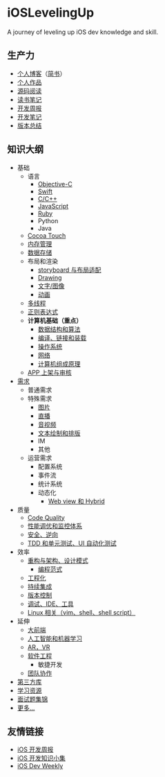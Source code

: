 # iOSLevelingUp

A journey of leveling up iOS dev knowledge and skill.

## 生产力

- [个人博客](https://shannonchenchn.github.io/)（[简书](http://www.jianshu.com/u/4ef5e287fc91)）
- [个人作品](https://github.com/ShannonChenCHN/SCKit)
- [源码阅读](https://github.com/ShannonChenCHN/iOSLevelingUp/tree/master/ReadingSourceCode)
- [读书笔记](https://github.com/ShannonChenCHN/iOSLevelingUp/tree/master/ReadingBooks)
- [开发周报](https://github.com/ShannonChenCHN/iOSLevelingUp/issues/102)
- [开发笔记](https://github.com/ShannonChenCHN/iOSLevelingUp/issues/84)
- [版本总结](https://github.com/ShannonChenCHN/iOSLevelingUp/issues/63)


## 知识大纲

- 基础
  - 语言
    - [Objective-C](https://github.com/ShannonChenCHN/iOSLevelingUp/issues/39)
    - [Swift](https://github.com/ShannonChenCHN/iOSLevelingUp/issues/14)
    - [C/C++](https://github.com/ShannonChenCHN/iOSLevelingUp/issues/99)
    - [JavaScript](https://github.com/ShannonChenCHN/AFrontEndWebDevTour)
    - [Ruby](https://github.com/ShannonChenCHN/iOSLevelingUp/issues/96)
    - Python
    - Java
  - [Cocoa Touch](https://github.com/ShannonChenCHN/iOSLevelingUp/issues/51)
  - [内存管理](https://github.com/ShannonChenCHN/iOSLevelingUp/issues/38)
  - [数据存储](https://github.com/ShannonChenCHN/iOSLevelingUp/issues/34)
  - 布局和渲染
    - [storyboard 与布局适配](https://github.com/ShannonChenCHN/iOSLevelingUp/issues/8)
    - [Drawing](https://github.com/ShannonChenCHN/iOSLevelingUp/issues/48)
    - [文字/图像](https://github.com/ShannonChenCHN/iOSLevelingUp/issues/44)
    - [动画](https://github.com/ShannonChenCHN/iOSLevelingUp/issues/31)
  - [多线程](https://github.com/ShannonChenCHN/iOSLevelingUp/issues/16)
  - [正则表达式](https://github.com/ShannonChenCHN/iOSLevelingUp/issues/85)
  - **计算机基础（重点）**
    - [数据结构和算法](https://github.com/ShannonChenCHN/DataStructure-Algorithm-Notes)
    - [编译、链接和装载](https://github.com/ShannonChenCHN/iOSLevelingUp/issues/47)
    - [操作系统](https://github.com/ShannonChenCHN/iOSLevelingUp/issues/54)
    - [网络](https://github.com/ShannonChenCHN/iOSLevelingUp/issues/37)
    - [计算机组成原理](https://github.com/ShannonChenCHN/iOSLevelingUp/issues/109)
  - [APP 上架与审核](https://github.com/ShannonChenCHN/iOSLevelingUp/issues/20)
- [需求](https://github.com/ShannonChenCHN/iOSLevelingUp/issues/41)
  - 普通需求
  - 特殊需求
    - [图片](https://github.com/ShannonChenCHN/iOSLevelingUp/issues/33)
    - [直播](https://github.com/ShannonChenCHN/iOSLevelingUp/issues/36)
    - [音视频](https://github.com/ShannonChenCHN/iOSLevelingUp/issues/13)
    - [文本绘制和排版](https://github.com/ShannonChenCHN/iOSLevelingUp/issues/30)
    - IM
    - 其他
  - 运营需求
    - 配置系统
    - 事件流
    - 统计系统
    - 动态化
      - [Web view 和 Hybrid](https://github.com/ShannonChenCHN/iOSLevelingUp/issues/32)
- 质量
  - [Code Quality](https://github.com/ShannonChenCHN/iOSLevelingUp/issues/27)
  - [性能调优和监控体系](https://github.com/ShannonChenCHN/iOSLevelingUp/issues/26)
  - [安全、逆向](https://github.com/ShannonChenCHN/iOSLevelingUp/issues/28)
  - [TDD 和单元测试、UI 自动化测试](https://github.com/ShannonChenCHN/iOSLevelingUp/issues/24)
- 效率
  - [重构与架构、设计模式](https://github.com/ShannonChenCHN/iOS-App-Architecture)
    - [编程范式](https://github.com/ShannonChenCHN/iOSLevelingUp/issues/22)
  - [工程化](https://github.com/ShannonChenCHN/iOSLevelingUp/issues/40)
  - [持续集成](https://github.com/ShannonChenCHN/iOSLevelingUp/issues/29)
  - [版本控制](https://github.com/ShannonChenCHN/iOSLevelingUp/issues/43)
  - [调试、IDE、工具](https://github.com/ShannonChenCHN/iOSLevelingUp/issues/10)
  - [Linux 相关（vim、shell、shell script）](https://github.com/ShannonChenCHN/iOSLevelingUp/issues/2)
- 延伸
  - [大前端](https://github.com/ShannonChenCHN/iOSLevelingUp/issues/21)
  - [人工智能和机器学习](https://github.com/ShannonChenCHN/iOSLevelingUp/issues/56)
  - [AR，VR](https://github.com/ShannonChenCHN/iOSLevelingUp/issues/92)
  - [软件工程](https://github.com/ShannonChenCHN/iOSLevelingUp/issues/9)
    - 敏捷开发
  - [团队协作](https://github.com/ShannonChenCHN/iOSLevelingUp/issues/106)
- [第三方库](https://github.com/ShannonChenCHN/iOSLevelingUp/blob/master/ReadingSourceCode/Awesome-iOS.md)
- [学习资源](https://github.com/ShannonChenCHN/iOSLevelingUp/blob/master/Resources.md)
- [面试题集锦](https://github.com/ShannonChenCHN/iOSLevelingUp/issues/18)
- [更多...](https://github.com/ShannonChenCHN/iOSLevelingUp/issues)

## 友情链接
- [iOS 开发周报](https://github.com/SwiftOldDriver/iOS-Weekly)
- [iOS 开发知识小集](https://github.com/southpeak/iOS-tech-set)
- [iOS Dev Weekly](https://iosdevweekly.com/)

